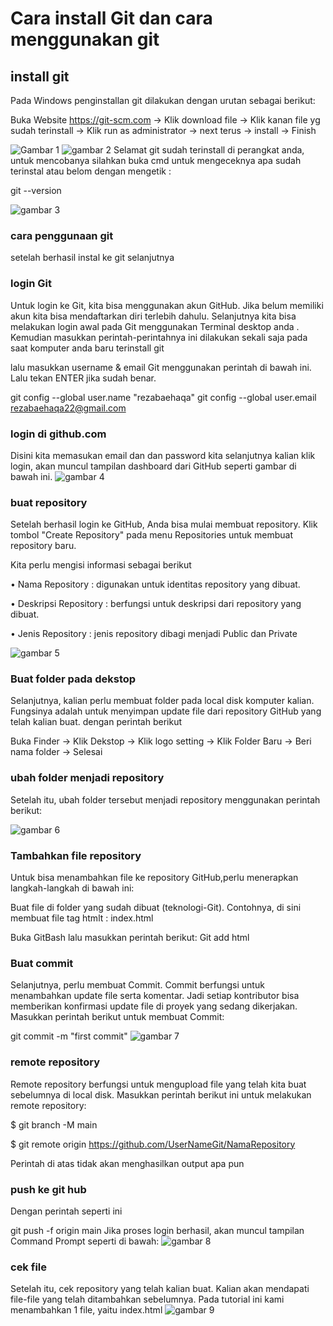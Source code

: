 # Cara install Git dan cara menggunakan git
## install git

Pada Windows penginstallan git dilakukan dengan urutan sebagai berikut: <p>
Buka Website https://git-scm.com -> Klik download file -> Klik kanan file yg sudah terinstall -> Klik run as administrator -> next terus -> install -> Finish<p>
![Gambar 1](screenshot/ss1.png)
![gambar 2](screenshot/ss2.png)
Selamat git sudah terinstall di perangkat anda, untuk mencobanya silahkan buka cmd untuk mengeceknya apa sudah terinstal atau belom dengan mengetik :<p>
git --version<p>
![gambar 3](screenshot/ss3.png)
### cara penggunaan git 
setelah berhasil instal ke git selanjutnya
### login Git
Untuk login ke Git, kita bisa menggunakan akun GitHub. Jika belum memiliki akun kita bisa mendaftarkan diri terlebih dahulu. Selanjutnya kita bisa melakukan login awal pada Git menggunakan Terminal desktop anda . Kemudian masukkan perintah-perintahnya ini dilakukan sekali saja pada saat komputer anda baru terinstall git<p>
lalu masukkan username & email Git menggunakan perintah di bawah ini. Lalu tekan ENTER jika sudah benar.<p>
git config --global user.name "rezabaehaqa"
git config --global user.email rezabaehaqa22@gmail.com
### login di github.com
Disini kita memasukan email dan dan password kita selanjutnya kalian klik login, akan muncul tampilan dashboard dari GitHub seperti gambar di bawah ini.
![gambar 4](screenshot/ss4.png)
### buat repository
Setelah berhasil login ke GitHub, Anda bisa mulai membuat repository. Klik tombol "Create Repository" pada menu Repositories untuk membuat repository baru. <p>
Kita perlu mengisi informasi sebagai berikut<p>
• Nama Repository : digunakan untuk identitas repository yang dibuat.<p>
• Deskripsi Repository : berfungsi untuk deskripsi dari repository yang dibuat.<p>
• Jenis Repository : jenis repository dibagi menjadi Public dan Private<P>
![gambar 5](screenshot/ss6.png)
### Buat folder pada dekstop
Selanjutnya, kalian perlu membuat folder pada local disk komputer kalian. Fungsinya adalah untuk menyimpan update file dari repository GitHub yang telah kalian buat. dengan perintah berikut<p>
Buka Finder -> Klik Dekstop -> Klik logo setting -> Klik Folder Baru -> Beri nama folder -> Selesai
### ubah folder menjadi repository
Setelah itu, ubah folder tersebut menjadi repository menggunakan perintah berikut:<p>
![gambar 6](screenshot/ss7.png)
### Tambahkan file repository
Untuk bisa menambahkan file ke repository GitHub,perlu menerapkan langkah-langkah di bawah ini:<p>
Buat file di folder yang sudah dibuat (teknologi-Git). Contohnya, di sini membuat file  tag htmlt : index.html  <p>
Buka GitBash lalu masukkan perintah berikut:
Git add html
### Buat commit
Selanjutnya, perlu membuat Commit. Commit berfungsi untuk menambahkan update file serta komentar. Jadi setiap kontributor bisa memberikan konfirmasi update file di proyek yang sedang dikerjakan. Masukkan perintah berikut untuk membuat Commit:<p>
git commit -m "first commit"
![gambar 7](screenshot/ss8.png)
### remote repository
Remote repository berfungsi untuk mengupload file yang telah kita buat sebelumnya di local disk. Masukkan perintah berikut ini untuk melakukan remote repository:<p>

$ git branch -M main

$ git remote origin https://github.com/UserNameGit/NamaRepository

Perintah di atas tidak akan menghasilkan output apa pun
### push ke git hub
Dengan perintah seperti ini<p>
 git push -f origin main
Jika proses login berhasil, akan muncul tampilan Command Prompt seperti di bawah:
![gambar 8](screenshot/ss9.png)
### cek file
Setelah itu, cek repository yang telah kalian buat. Kalian akan mendapati file-file yang telah ditambahkan sebelumnya. Pada tutorial ini kami menambahkan 1 file, yaitu index.html
![gambar 9](screenshot/ss10.png)